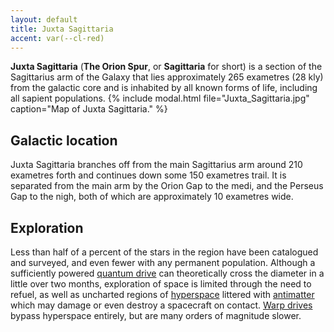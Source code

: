 ```yaml
---
layout: default
title: Juxta Sagittaria
accent: var(--cl-red)
---
```


**Juxta Sagittaria** (**The Orion Spur**, or **Sagittaria** for short) is a section of the
Sagittarius arm of the Galaxy that lies approximately 265 exametres (28 kly) from the galactic core
and is inhabited by all known forms of life, including all sapient populations.
{% include modal.html file="Juxta_Sagittaria.jpg" caption="Map of Juxta Sagittaria." %}

## Galactic location
Juxta Sagittaria branches off from the main Sagittarius arm around 210 exametres forth and continues
down some 150 exametres trail. It is separated from the main arm by the Orion Gap to the medi, and
the Perseus Gap to the nigh, both of which are approximately 10 exametres wide.

## Exploration
Less than half of a percent of the stars in the region have been catalogued and surveyed, and even
fewer with any permanent population. Although a sufficiently powered
[quantum drive](Quantum_Drive.html) can theoretically cross the diameter in a little over two
months, exploration of space is limited through the need to refuel, as well as uncharted regions of
[hyperspace](Hyperspace.html) littered with [antimatter](Antimatter.html) which may damage or even
destroy a spacecraft on contact. [Warp drives](Warp_Drive.html) bypass hyperspace entirely, but are
many orders of magnitude slower.

